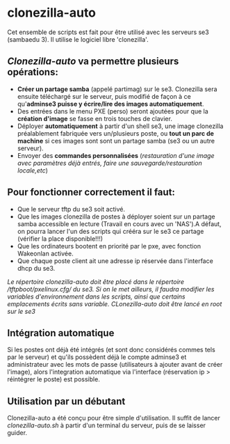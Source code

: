 # clonezilla-auto

Cet ensemble de scripts est fait pour être utilisé avec les serveurs se3 (sambaedu 3). Il utilise le logiciel libre 'clonezilla'.

## *Clonezilla-auto* va permettre plusieurs opérations:
* **Créer un partage samba** (appelé partimag)  sur le se3. Clonezilla sera ensuite téléchargé sur le serveur, puis modifié de façon à ce qu'**adminse3 puisse y écrire/lire des images automatiquement**. 
* Des entrées dans le menu PXE (perso) seront ajoutées pour que la **création d'image** se fasse en trois touches de clavier. 
* Déployer **automatiquement** à partir d'un shell se3, une image clonezilla préalablement fabriquée vers un/plusieurs poste, ou **tout un parc de machine** si ces images sont sont un partage samba (se3 ou un autre serveur).
* Envoyer des **commandes personnalisées** (*restauration d'une image avec paramètres déjà entrés, faire une sauvegarde/restauration locale,etc*)


## Pour fonctionner correctement il faut:
* Que le serveur tftp du se3 soit activé.
* Que les images clonezilla de postes à déployer soient sur un partage samba accessible en lecture (Travail en cours avec un 'NAS').A défaut, on pourra lancer l'un des scripts qui crééra sur le se3 ce partage (vérifier la place disponible!!!)
* Que les ordinateurs bootent en priorité par le pxe, avec fonction Wakeonlan activée.
* Que chaque poste client ait une adresse ip réservée dans l'interface dhcp du se3.

*Le répertoire *clonezilla-auto* doit être placé dans le répertoire /tftpboot/pxelinux.cfg/ du se3. Si on le met ailleurs, il faudra modifier les variables d'environnement dans les scripts, ainsi que certains emplacements écrits sans variable.*
*CLonezilla-auto doit être lancé en root sur le se3*

## Intégration automatique
Si les postes ont déjà été intégrés (et sont donc considérés commes tels par le serveur) et qu'ils possèdent déjà le compte adminse3 et administrateur avec les mots de passe (utilisateurs à ajouter avant de créer l'image), alors l'integration automatique via l'interface (réservation ip > réintégrer le poste) est possible.

## Utilisation par un débutant
Clonezilla-auto a été conçu pour être simple d'utilisation. Il suffit de lancer *clonezilla-auto.sh* à partir d'un terminal du serveur, puis de se laisser guider. 
